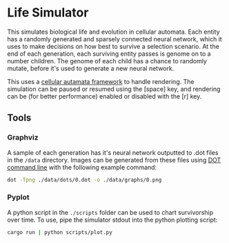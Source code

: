 # Life Simulator

This simulates biological life and evolution in cellular automata. Each entity has a randomly generated and sparsely
connected neural network, which it uses to make decisions on how best to survive a selection scenario. At the end of each
generation, each surviving entity passes is genome on to a number children. The genome of each child has a chance to
randomly mutate, before it's used to generate a new neural network.

This uses a [cellular autamata framework](https://github.com/ntwiles/cellular-automata) to handle rendering. The simulation
can be paused or resumed using the [space] key, and rendering can be (for better performance) enabled or disabled with
the [r] key.

## Tools

### Graphviz

A sample of each generation has it's neural network outputted to .dot files in the `/data` directory. Images can be
generated from these files using [DOT command line](https://graphviz.org/download/) with the following example command:

```sh
dot -Tpng ./data/dots/0.dot -o ./data/graphs/0.png
```

### Pyplot

A python script in the `./scripts` folder can be used to chart survivorship over time. To use, pipe the simulator stdout
into the python plotting script:

```sh
cargo run | python scripts/plot.py
```
